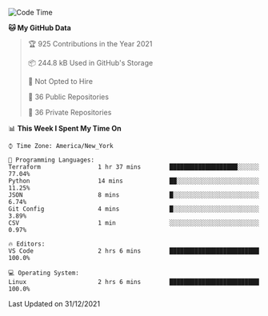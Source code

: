 <!--START_SECTION:waka-->
![Code Time](http://img.shields.io/badge/Code%20Time-55%20hrs%205%20mins-blue)

**🐱 My GitHub Data** 

> 🏆 925 Contributions in the Year 2021
 > 
> 📦 244.8 kB Used in GitHub's Storage 
 > 
> 🚫 Not Opted to Hire
 > 
> 📜 36 Public Repositories 
 > 
> 🔑 36 Private Repositories  
 > 
📊 **This Week I Spent My Time On** 

```text
⌚︎ Time Zone: America/New_York

💬 Programming Languages: 
Terraform                1 hr 37 mins        ███████████████████░░░░░░   77.04% 
Python                   14 mins             ██░░░░░░░░░░░░░░░░░░░░░░░   11.25% 
JSON                     8 mins              █░░░░░░░░░░░░░░░░░░░░░░░░   6.74% 
Git Config               4 mins              █░░░░░░░░░░░░░░░░░░░░░░░░   3.89% 
CSV                      1 min               ░░░░░░░░░░░░░░░░░░░░░░░░░   0.97%

🔥 Editors: 
VS Code                  2 hrs 6 mins        █████████████████████████   100.0%

💻 Operating System: 
Linux                    2 hrs 6 mins        █████████████████████████   100.0%

```


 Last Updated on 31/12/2021
<!--END_SECTION:waka-->